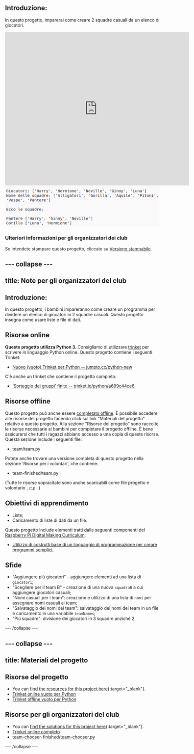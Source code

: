 ## Introduzione:

In questo progetto, imparerai come creare 2 squadre casuali da un elenco di giocatori.

<div class="trinket">
  <iframe src="https://trinket.io/embed/python/a699c44ce6?outputOnly=true&start=result" width="600" height="500" frameborder="0" marginwidth="0" marginheight="0" allowfullscreen>
  </iframe>
  <img src="images/team-finished.png">
</div>

### Ulteriori informazioni per gli organizzatori dei club

Se intendete stampare questo progetto, cliccate su [Versione stampabile](https://projects.raspberrypi.org/en/projects/team-chooser/print).

## \--- collapse \---

## title: Note per gli organizzatori del club

## Introduzione:

In questo progetto, i bambini impareranno come creare un programma per dividere un elenco di giocatori in 2 squadre casuali. Questo progetto insegna come usare liste e file di dati.

## Risorse online

**Questo progetto utilizza Python 3.** Consigliamo di utilizzare [trinket](https://trinket.io/) per scrivere in linguaggio Python online. Questo progetto contiene i seguenti Trinket:

* [Nuovo (vuoto) Trinket per Python -- jumpto.cc/python-new](http://jumpto.cc/python-new)

C'è anche un trinket che contiene il progetto completo:

* [‘Sorteggio dei gruppi’ finito -- trinket.io/python/a699c44ce6](https://trinket.io/python/a699c44ce6)

## Risorse offline

Questo progetto può anche essere [completato offline](https://www.codeclubprojects.org/en-GB/resources/python-working-offline/). È possibile accedere alle risorse del progetto facendo click sul link "Materiali del progetto" relativo a questo progetto. Alla sezione "Risorse del progetto" sono raccolte le risorse necessarie ai bambini per completare il progetto offline. È bene assicurarsi che tutti i ragazzi abbiano accesso a una copia di queste risorse. Questa sezione include i seguenti file:

* team/team.py

Potete anche trovare una versione completa di questo progetto nella sezione 'Risorse per i volontari', che contiene:

* team-finished/team.py

(Tutte le risorse sopracitate sono anche scaricabili come file progetto e volontario `.zip `.)

## Obiettivi di apprendimento

* Liste;
* Caricamento di liste di dati da un file.

Questo progetto include elementi tratti dalle seguenti componenti del [Raspberry Pi Digital Making Curriculum](http://rpf.io/curriculum):

* [Utilizzo di costrutti base di un linguaggio di programmazione per creare programmi semplici.](https://www.raspberrypi.org/curriculum/programming/creator)

## Sfide

* "Aggiungere più giocatori" - aggiungere elementi ad una lista di `giocatori`;
* "Scegliere per il team B" - creazione di una nuova `squadraB` a cui aggiungere giocatori casuali;
* "Nomi casuali per i team": creazione e utilizzo di una lista di `nomi` per assegnare nomi casuali ai team;
* "Salvataggio dei nomi dei team": salvataggio dei nomi dei team in un file e caricamento in una variabile `teamNames`;
* "Più squadre": divisione dei giocatori in 3 squadre anziché 2.

\--- /collapse \---

## \--- collapse \---

## title: Materiali del progetto

## Risorse del progetto

* You can [find the resources for this project here](http://rpf.io/p/en/team-chooser-go){:target="_blank"}.
* [Trinket online vuoto per Python](http://jumpto.cc/python-new)
* [Trinket offline vuoto per Python](resources/new-new.py)

## Risorse per gli organizzatori del club

* You can [find the solutions for this project here](http://rpf.io/p/en/team-chooser-get){:target="_blank"}.
* [Trinket online completo](https://trinket.io/python/a699c44ce6)
* [team-chooser-finished/team-chooser.py](resources/team-chooser-finished-team-chooser.py)

\--- /collapse \---